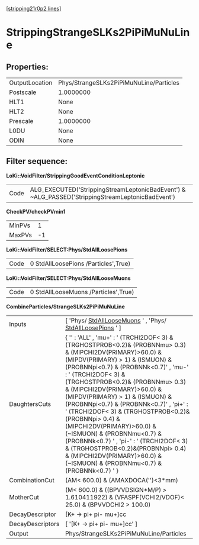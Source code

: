 [[stripping21r0p2 lines]](./stripping21r0p2-index)

# StrippingStrangeSLKs2PiPiMuNuLine

## Properties:

|                |                                         |
|----------------|-----------------------------------------|
| OutputLocation | Phys/StrangeSLKs2PiPiMuNuLine/Particles |
| Postscale      | 1.0000000                               |
| HLT1           | None                                    |
| HLT2           | None                                    |
| Prescale       | 1.0000000                               |
| L0DU           | None                                    |
| ODIN           | None                                    |

## Filter sequence:

**LoKi::VoidFilter/StrippingGoodEventConditionLeptonic**

|      |                                                                                                   |
|------|---------------------------------------------------------------------------------------------------|
| Code | ALG_EXECUTED('StrippingStreamLeptonicBadEvent') & \~ALG_PASSED('StrippingStreamLeptonicBadEvent') |

**CheckPV/checkPVmin1**

|        |     |
|--------|-----|
| MinPVs | 1   |
| MaxPVs | -1  |

**LoKi::VoidFilter/SELECT:Phys/StdAllLoosePions**

|      |                                      |
|------|--------------------------------------|
| Code | 0 StdAllLoosePions /Particles',True) |

**LoKi::VoidFilter/SELECT:Phys/StdAllLooseMuons**

|      |                                      |
|------|--------------------------------------|
| Code | 0 StdAllLooseMuons /Particles',True) |

**CombineParticles/StrangeSLKs2PiPiMuNuLine**

|                  |                                                                                                                                                                                                                                                                                                                                                                                                                                                                                                                                                                                                                                                                |
|------------------|----------------------------------------------------------------------------------------------------------------------------------------------------------------------------------------------------------------------------------------------------------------------------------------------------------------------------------------------------------------------------------------------------------------------------------------------------------------------------------------------------------------------------------------------------------------------------------------------------------------------------------------------------------------|
| Inputs           | [ 'Phys/ [StdAllLooseMuons](./stripping21r0p2-stdallloosemuons) ' , 'Phys/ [StdAllLoosePions](./stripping21r0p2-stdallloosepions) ' ]                                                                                                                                                                                                                                                                                                                                                                                                                                                                                                                        |
| DaughtersCuts    | { '' : 'ALL' , 'mu+' : ' (TRCHI2DOF\< 3) & (TRGHOSTPROB\<0.2)& (PROBNNmu\> 0.3) & (MIPCHI2DV(PRIMARY)\>60.0) & (MIPDV(PRIMARY) \> 1) & (ISMUON) & (PROBNNpi\<0.7) & (PROBNNk\<0.7)' , 'mu-' : ' (TRCHI2DOF\< 3) & (TRGHOSTPROB\<0.2)& (PROBNNmu\> 0.3) & (MIPCHI2DV(PRIMARY)\>60.0) & (MIPDV(PRIMARY) \> 1) & (ISMUON) & (PROBNNpi\<0.7) & (PROBNNk\<0.7)' , 'pi+' : ' (TRCHI2DOF\< 3) & (TRGHOSTPROB\<0.2)&(PROBNNpi\> 0.4) & (MIPCHI2DV(PRIMARY)\>60.0) & (\~ISMUON) & (PROBNNmu\<0.7) & (PROBNNk\<0.7) ' , 'pi-' : ' (TRCHI2DOF\< 3) & (TRGHOSTPROB\<0.2)&(PROBNNpi\> 0.4) & (MIPCHI2DV(PRIMARY)\>60.0) & (\~ISMUON) & (PROBNNmu\<0.7) & (PROBNNk\<0.7) ' } |
| CombinationCut   | (AM\< 600.0) & (AMAXDOCA('')\<3\*mm)                                                                                                                                                                                                                                                                                                                                                                                                                                                                                                                                                                                                                           |
| MotherCut        | (M\< 600.0) & ((BPVVDSIGN\*M/P) \> 1.610411922) & (VFASPF(VCHI2/VDOF)\< 25.0) & (BPVVDCHI2 \> 100.0)                                                                                                                                                                                                                                                                                                                                                                                                                                                                                                                                                           |
| DecayDescriptor  | [K+ -\> pi+ pi- mu+]cc                                                                                                                                                                                                                                                                                                                                                                                                                                                                                                                                                                                                                                       |
| DecayDescriptors | [ '[K+ -\> pi+ pi- mu+]cc' ]                                                                                                                                                                                                                                                                                                                                                                                                                                                                                                                                                                                                                               |
| Output           | Phys/StrangeSLKs2PiPiMuNuLine/Particles                                                                                                                                                                                                                                                                                                                                                                                                                                                                                                                                                                                                                        |
